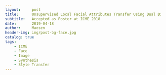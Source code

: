 ```yaml
---
layout:     post
title:      Unsupervised Local Facial Attributes Transfer Using Dual Discriminative Adversarial Networks
subtitle:   Accepted as Poster at ICME 2018
date:       2019-04-18
author:     Maosen
header-img: img/post-bg-face.jpg
catalog: true
tags:
    - ICME
    - Face
    - Image
    - Synthesis
    - Style Transfer
---
```

